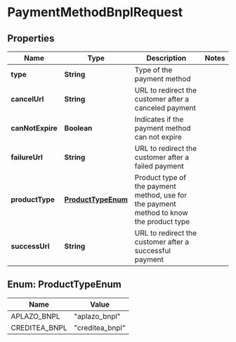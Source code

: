 

# PaymentMethodBnplRequest


## Properties

| Name | Type | Description | Notes |
|------------ | ------------- | ------------- | -------------|
|**type** | **String** | Type of the payment method |  |
|**cancelUrl** | **String** | URL to redirect the customer after a canceled payment |  |
|**canNotExpire** | **Boolean** | Indicates if the payment method can not expire |  |
|**failureUrl** | **String** | URL to redirect the customer after a failed payment |  |
|**productType** | [**ProductTypeEnum**](#ProductTypeEnum) | Product type of the payment method, use for the payment method to know the product type |  |
|**successUrl** | **String** | URL to redirect the customer after a successful payment |  |



## Enum: ProductTypeEnum

| Name | Value |
|---- | -----|
| APLAZO_BNPL | &quot;aplazo_bnpl&quot; |
| CREDITEA_BNPL | &quot;creditea_bnpl&quot; |



